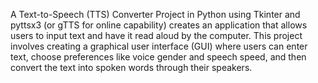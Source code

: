 A Text-to-Speech (TTS) Converter Project in Python using Tkinter and pyttsx3 (or gTTS for online capability) creates an application that allows users to input text and have it read aloud by the computer. This project involves creating a graphical user interface (GUI) where users can enter text, choose preferences like voice gender and speech speed, and then convert the text into spoken words through their speakers. 
